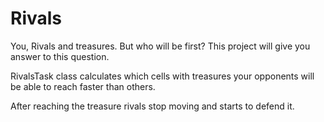 # Rivals

You, Rivals and treasures. But who will be first?
This project will give you answer to this question.

RivalsTask class calculates which cells with treasures your opponents
will be able to reach faster than others.

After reaching the treasure rivals stop moving and
starts to defend it.